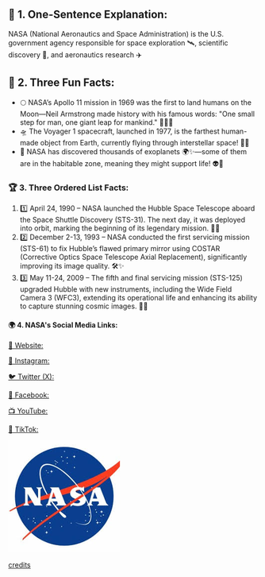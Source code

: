 <html>
  <head>
  </head>
  <body>
    <section>
      <h1>🚀 1. One-Sentence Explanation:</h1>
      <p>NASA (National Aeronautics and Space Administration) is the U.S. government agency responsible for space exploration 🛰️, scientific discovery 🔬, and aeronautics research ✈️</p>
      <h2>🌟 2. Three Fun Facts:</h2>
      <ul>
      <li>🌕 NASA’s Apollo 11 mission in 1969 was the first to land humans on the Moon—Neil Armstrong made history with his famous words: "One small step for man, one giant leap for mankind." 🚀👨‍🚀</li>
        <li>🛸 The Voyager 1 spacecraft, launched in 1977, is the farthest human-made object from Earth, currently flying through interstellar space! 🌌🚀</li>
          <li>🔭 NASA has discovered thousands of exoplanets 🌍✨—some of them are in the habitable zone, meaning they might support life! 👽💫</li>
      </ul>
      <h3>🏆 3. Three Ordered List Facts:</h3>
      <ol>
        <li>1️⃣ April 24, 1990 – NASA launched the Hubble Space Telescope aboard the Space Shuttle Discovery (STS-31). The next day, it was deployed into orbit, marking the beginning of its legendary mission. 🚀🔭</li>
          <li>2️⃣ December 2-13, 1993 – NASA conducted the first servicing mission (STS-61) to fix Hubble’s flawed primary mirror using COSTAR (Corrective Optics Space Telescope Axial Replacement), significantly improving its image quality. 🛠️✨</li>
            <li>3️⃣ May 11-24, 2009 – The fifth and final servicing mission (STS-125) upgraded Hubble with new instruments, including the Wide Field Camera 3 (WFC3), extending its operational life and enhancing its ability to capture stunning cosmic images. 🌌📸</li>
      </ol>
      <h4>🌍 4. NASA's Social Media Links:</h4>
      <a href="https://www.nasa.gov/">
        <p>📡 Website:</p>
      </a>
      <a href="https://www.instagram.com/nasa">
      <p>📸 Instagram:</p>
      </a>
      <a href="https://x.com/NASA">
      <p>🐦 Twitter (X):</p>
        </a>
      <a href="https://www.facebook.com/NASA">
<p>📘 Facebook:</p>
      </a>
      <a href="https://www.youtube.com/NASA">
        <p>📺 YouTube: </p>
      </a>
      <a href="https://www.tiktok.com/@nasa">
<p>🎵 TikTok:</p>
      </a>
<a href="https://www.nasa.gov/">
<img src="download (2).jpg">
</a>
<a href="https://www.nasa.gov/history/symbols-of-nasa/">
  <p>credits</p>
</a>
    </section>
 </body>
</html>
